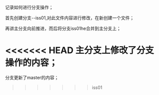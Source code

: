 记录如何进行分支操作；

首先创建分支--iss01,对此文件内容进行修改，在新创建一个文件；

再讲主分支向前推进，而后将分支iss01he合并到主分支上；

<<<<<<< HEAD
**主分支上修改了分支操作的内容**；
=======
分支更新了master的内容；
>>>>>>> iss01
